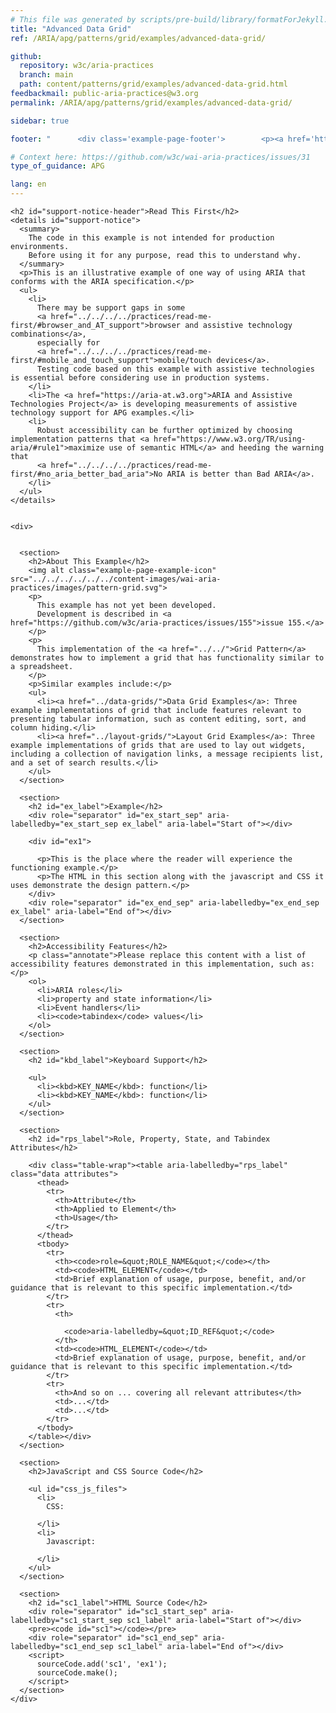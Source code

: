 ```yaml
---
# This file was generated by scripts/pre-build/library/formatForJekyll.js
title: "Advanced Data Grid"
ref: /ARIA/apg/patterns/grid/examples/advanced-data-grid/

github:
  repository: w3c/aria-practices
  branch: main
  path: content/patterns/grid/examples/advanced-data-grid.html
feedbackmail: public-aria-practices@w3.org
permalink: /ARIA/apg/patterns/grid/examples/advanced-data-grid/

sidebar: true

footer: "      <div class='example-page-footer'>        <p><a href='https://github.com/orgs/w3c/projects/133'>View issues related to this example</a></p>        <p>Page last updated: 26 September 2024</p>      </div>    "

# Context here: https://github.com/w3c/wai-aria-practices/issues/31
type_of_guidance: APG

lang: en
---
```

<meta charset="utf-8" />
<meta name="viewport" content="width=device-width, initial-scale=1.0" />
<title>Advanced Data Grid Example</title>

<script src="../../../../../../content-assets/wai-aria-practices/shared/js/examples.js"></script>
<script src="../../../../../../content-assets/wai-aria-practices/shared/js/highlight.pack.js"></script>
<script src="../../../../../../content-assets/wai-aria-practices/shared/js/app.js"></script>

<link
  href="../../../../../../content-assets/wai-aria-practices/patterns/grid/examples/css/menuButton.css"
  rel="stylesheet"
/>
<link
  href="../../../../../../content-assets/wai-aria-practices/patterns/grid/examples/css/dataGrids.css"
  rel="stylesheet"
/>
<script src="../../../../../../content-assets/wai-aria-practices/shared/js/utils.js"></script>
<script src="../../../../../../content-assets/wai-aria-practices/patterns/grid/examples/js/menuButton.js"></script>
<script src="../../../../../../content-assets/wai-aria-practices/patterns/grid/examples/js/dataGrid.js"></script>
<script src="../../../../../../content-assets/wai-aria-practices/patterns/grid/examples/js/dataGrids.js"></script>


<link 
  rel="stylesheet"
  href="{{ '/content-assets/wai-aria-practices/styles.css' | relative_url }}"
>
<!-- Code highlighting styles -->
<link 
  rel="stylesheet"
  href="{{ '/content-assets/wai-aria-practices/shared/css/github.css' | relative_url }}"
>

<script>
const addBodyClass = undefined;
const enableSidebar = true;
if (addBodyClass) document.body.classList.add(addBodyClass);
if (enableSidebar) document.body.classList.add('has-sidebar');
</script>
    

<script>
    const parentPage = window.location.pathname.match(
      /\/(patterns|practices|about)\//
    )?.[1];
    if (parentPage) {
      const parentHref = 'a[href*="' + parentPage + '"]';
      document.querySelector(parentHref).classList.add('active');
    }
  </script>
<div>

    <h2 id="support-notice-header">Read This First</h2>
    <details id="support-notice">
      <summary>
        The code in this example is not intended for production environments.
        Before using it for any purpose, read this to understand why.
      </summary>
      <p>This is an illustrative example of one way of using ARIA that conforms with the ARIA specification.</p>
      <ul>
        <li>
          There may be support gaps in some
          <a href="../../../../practices/read-me-first/#browser_and_AT_support">browser and assistive technology combinations</a>,
          especially for
          <a href="../../../../practices/read-me-first/#mobile_and_touch_support">mobile/touch devices</a>.
          Testing code based on this example with assistive technologies is essential before considering use in production systems.
        </li>
        <li>The <a href="https://aria-at.w3.org">ARIA and Assistive Technologies Project</a> is developing measurements of assistive technology support for APG examples.</li>
        <li>
          Robust accessibility can be further optimized by choosing implementation patterns that <a href="https://www.w3.org/TR/using-aria/#rule1">maximize use of semantic HTML</a> and heeding the warning that
          <a href="../../../../practices/read-me-first/#no_aria_better_bad_aria">No ARIA is better than Bad ARIA</a>.
        </li>
      </ul>
    </details>
  
    
    <div>
      

      <section>
        <h2>About This Example</h2>
        <img alt class="example-page-example-icon" src="../../../../../../content-images/wai-aria-practices/images/pattern-grid.svg">
        <p>
          This example has not yet been developed.
          Development is described in <a href="https://github.com/w3c/aria-practices/issues/155">issue 155.</a>
        </p>
        <p>
          This implementation of the <a href="../../">Grid Pattern</a> demonstrates how to implement a grid that has functionality similar to a spreadsheet.
        </p>
        <p>Similar examples include:</p>
        <ul>
          <li><a href="../data-grids/">Data Grid Examples</a>: Three example implementations of grid that include features relevant to presenting tabular information, such as content editing, sort, and column hiding.</li>
          <li><a href="../layout-grids/">Layout Grid Examples</a>: Three example implementations of grids that are used to lay out widgets, including a collection of navigation links, a message recipients list, and a set of search results.</li>
        </ul>
      </section>

      <section>
        <h2 id="ex_label">Example</h2>
        <div role="separator" id="ex_start_sep" aria-labelledby="ex_start_sep ex_label" aria-label="Start of"></div>
        
        <div id="ex1">
          
          <p>This is the place where the reader will experience the functioning example.</p>
          <p>The HTML in this section along with the javascript and CSS it uses demonstrate the design pattern.</p>
        </div>
        <div role="separator" id="ex_end_sep" aria-labelledby="ex_end_sep ex_label" aria-label="End of"></div>
      </section>

      <section>
        <h2>Accessibility Features</h2>
        <p class="annotate">Please replace this content with a list of accessibility features demonstrated in this implementation, such as:</p>
        <ol>
          <li>ARIA roles</li>
          <li>property and state information</li>
          <li>Event handlers</li>
          <li><code>tabindex</code> values</li>
        </ol>
      </section>

      <section>
        <h2 id="kbd_label">Keyboard Support</h2>
        
        <ul>
          <li><kbd>KEY_NAME</kbd>: function</li>
          <li><kbd>KEY_NAME</kbd>: function</li>
        </ul>
      </section>

      <section>
        <h2 id="rps_label">Role, Property, State, and Tabindex Attributes</h2>
        
        <div class="table-wrap"><table aria-labelledby="rps_label" class="data attributes">
          <thead>
            <tr>
              <th>Attribute</th>
              <th>Applied to Element</th>
              <th>Usage</th>
            </tr>
          </thead>
          <tbody>
            <tr>
              <th><code>role=&quot;ROLE_NAME&quot;</code></th>
              <td><code>HTML_ELEMENT</code></td>
              <td>Brief explanation of usage, purpose, benefit, and/or guidance that is relevant to this specific implementation.</td>
            </tr>
            <tr>
              <th>
                
                <code>aria-labelledby=&quot;ID_REF&quot;</code>
              </th>
              <td><code>HTML_ELEMENT</code></td>
              <td>Brief explanation of usage, purpose, benefit, and/or guidance that is relevant to this specific implementation.</td>
            </tr>
            <tr>
              <th>And so on ... covering all relevant attributes</th>
              <td>...</td>
              <td>...</td>
            </tr>
          </tbody>
        </table></div>
      </section>

      <section>
        <h2>JavaScript and CSS Source Code</h2>
        
        <ul id="css_js_files">
          <li>
            CSS:
            
          </li>
          <li>
            Javascript:
            
          </li>
        </ul>
      </section>

      <section>
        <h2 id="sc1_label">HTML Source Code</h2>
        <div role="separator" id="sc1_start_sep" aria-labelledby="sc1_start_sep sc1_label" aria-label="Start of"></div>
        <pre><code id="sc1"></code></pre>
        <div role="separator" id="sc1_end_sep" aria-labelledby="sc1_end_sep sc1_label" aria-label="End of"></div>
        <script>
          sourceCode.add('sc1', 'ex1');
          sourceCode.make();
        </script>
      </section>
    </div>
  
</div>
<script
  src="{{ '/content-assets/wai-aria-practices/shared/js/skipto.js' | relative_url }}"
  data-skipto="colorTheme:aria; displayOption:popup; containerElement:div"
></script>

